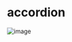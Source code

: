 # accordion
![image](https://github.com/user-attachments/assets/72eb800d-b6c0-4b90-a817-9598a2ebaffa)

